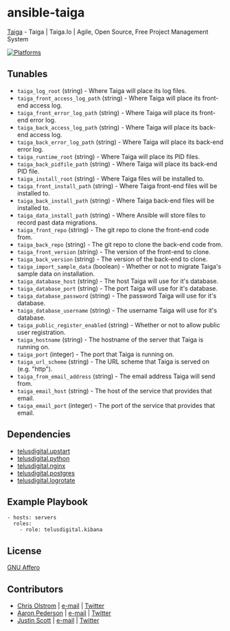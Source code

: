 # ansible-taiga

[Taiga](https://taiga.io) - Taiga | Taiga.Io | Agile, Open Source, Free Project Management System

[![Platforms](http://img.shields.io/badge/platforms-ubuntu-lightgrey.svg?style=flat)](#)

Tunables
--------
* `taiga_log_root` (string) - Where Taiga will place its log files.
* `taiga_front_access_log_path` (string) - Where Taiga will place its front-end access log.
* `taiga_front_error_log_path` (string) - Where Taiga will place its front-end error log.
* `taiga_back_access_log_path` (string) - Where Taiga will place its back-end access log.
* `taiga_back_error_log_path` (string) - Where Taiga will place its back-end error log.
* `taiga_runtime_root` (string) - Where Taiga will place its PID files.
* `taiga_back_pidfile_path` (string) - Where Taiga will place its back-end PID file.
* `taiga_install_root` (string) - Where Taiga files will be installed to.
* `taiga_front_install_path` (string) - Where Taiga front-end files will be installed to.
* `taiga_back_install_path` (string) - Where Taiga back-end files will be installed to.
* `taiga_data_install_path` (string) - Where Ansible will store files to record past data migrations.
* `taiga_front_repo` (string) - The git repo to clone the front-end code from.
* `taiga_back_repo` (string) - The git repo to clone the back-end code from.
* `taiga_front_version` (string) - The version of the front-end to clone.
* `taiga_back_version` (string) - The version of the back-end to clone.
* `taiga_import_sample_data` (boolean) - Whether or not to migrate Taiga's sample data on installation.
* `taiga_database_host` (string) - The host Taiga will use for it's database.
* `taiga_database_port` (string) - The port Taiga will use for it's database.
* `taiga_database_password` (string) - The password Taiga will use for it's database.
* `taiga_database_username` (string) - The username Taiga will use for it's database.
* `taiga_public_register_enabled` (string) - Whether or not to allow public user registration.
* `taiga_hostname` (string) - The hostname of the server that Taiga is running on.
* `taiga_port` (integer) - The port that Taiga is running on.
* `taiga_url_scheme` (string) - The URL scheme that Taiga is served on (e.g. "http").
* `taiga_from_email_address` (string) - The email address Taiga will send from.
* `taiga_email_host` (string) - The host of the service that provides that email.
* `taiga_email_port` (integer) - The port of the service that provides that email.

Dependencies
------------
* [telusdigital.upstart](https://github.com/telusdigital/ansible-upstart/)
* [telusdigital.python](https://github.com/telusdigital/ansible-python/)
* [telusdigital.nginx](https://github.com/telusdigital/ansible-nginx/)
* [telusdigital.postgres](https://github.com/telusdigital/ansible-postgres/)
* [telusdigital.logrotate](https://github.com/telusdigital/ansible-logrotate/)

Example Playbook
----------------
```
- hosts: servers
  roles:
    - role: telusdigital.kibana
```

License
-------
[GNU Affero](https://tldrlegal.com/license/gnu-affero-general-public-license-v3-(agpl-3.0))

Contributors
------------
* [Chris Olstrom](https://colstrom.github.io/) | [e-mail](mailto:chris@olstrom.com) | [Twitter](https://twitter.com/ChrisOlstrom)
* [Aaron Pederson](https://aaronpederson.github.io) | [e-mail](mailto:aaronpederson@gmail.com) | [Twitter](https://twitter.com/GunFuSamurai)
* [Justin Scott](https://jvscott.net) | [e-mail](mailto:jvscott@gmail.com) | [Twitter](https://twitter.com/AKindlyOrc)
